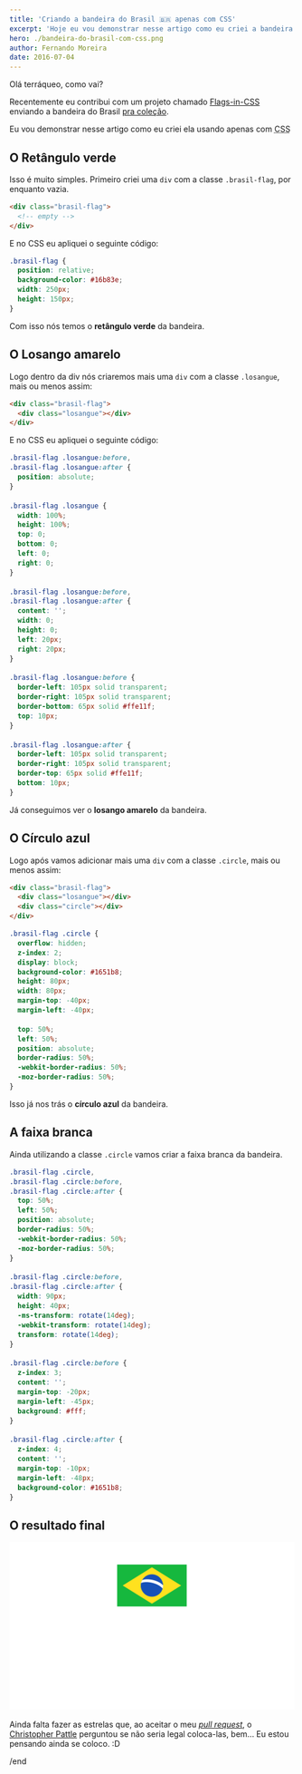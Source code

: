 ```yaml
---
title: 'Criando a bandeira do Brasil 🇧🇷 apenas com CSS'
excerpt: 'Hoje eu vou demonstrar nesse artigo como eu criei a bandeira do Brasil usando apenas com CSS'
hero: ./bandeira-do-brasil-com-css.png
author: Fernando Moreira
date: 2016-07-04
---
```


Olá terráqueo, como vai?

Recentemente eu contribui com um projeto chamado [Flags-in-CSS](https://github.com/pattle/Flags-in-CSS) enviando a bandeira do Brasil [pra coleção](http://pattle.github.io/Flags-in-CSS/).

Eu vou demonstrar nesse artigo como eu criei ela usando apenas com <abbr title="Cascading Style Sheets">CSS</abbr>

## O Retângulo verde

Isso é muito simples. Primeiro criei uma `div` com a classe `.brasil-flag`, por enquanto vazia.

```html
<div class="brasil-flag">
  <!-- empty -->
</div>
```

E no CSS eu apliquei o seguinte código:

```css
.brasil-flag {
  position: relative;
  background-color: #16b83e;
  width: 250px;
  height: 150px;
}
```

Com isso nós temos o **retângulo verde** da bandeira.

## O Losango amarelo

Logo dentro da div nós criaremos mais uma `div` com a classe `.losangue`, mais ou menos assim:

```html
<div class="brasil-flag">
  <div class="losangue"></div>
</div>
```

E no CSS eu apliquei o seguinte código:

```css
.brasil-flag .losangue:before,
.brasil-flag .losangue:after {
  position: absolute;
}

.brasil-flag .losangue {
  width: 100%;
  height: 100%;
  top: 0;
  bottom: 0;
  left: 0;
  right: 0;
}

.brasil-flag .losangue:before,
.brasil-flag .losangue:after {
  content: '';
  width: 0;
  height: 0;
  left: 20px;
  right: 20px;
}

.brasil-flag .losangue:before {
  border-left: 105px solid transparent;
  border-right: 105px solid transparent;
  border-bottom: 65px solid #ffe11f;
  top: 10px;
}

.brasil-flag .losangue:after {
  border-left: 105px solid transparent;
  border-right: 105px solid transparent;
  border-top: 65px solid #ffe11f;
  bottom: 10px;
}
```

Já conseguimos ver o **losango amarelo** da bandeira.

## O Círculo azul

Logo após vamos adicionar mais uma `div` com a classe `.circle`, mais ou menos assim:

```html
<div class="brasil-flag">
  <div class="losangue"></div>
  <div class="circle"></div>
</div>
```

```css
.brasil-flag .circle {
  overflow: hidden;
  z-index: 2;
  display: block;
  background-color: #1651b8;
  height: 80px;
  width: 80px;
  margin-top: -40px;
  margin-left: -40px;

  top: 50%;
  left: 50%;
  position: absolute;
  border-radius: 50%;
  -webkit-border-radius: 50%;
  -moz-border-radius: 50%;
}
```

Isso já nos trás o **círculo azul** da bandeira.

## A faixa branca

Ainda utilizando a classe `.circle` vamos criar a faixa branca da bandeira.

```css
.brasil-flag .circle,
.brasil-flag .circle:before,
.brasil-flag .circle:after {
  top: 50%;
  left: 50%;
  position: absolute;
  border-radius: 50%;
  -webkit-border-radius: 50%;
  -moz-border-radius: 50%;
}

.brasil-flag .circle:before,
.brasil-flag .circle:after {
  width: 90px;
  height: 40px;
  -ms-transform: rotate(14deg);
  -webkit-transform: rotate(14deg);
  transform: rotate(14deg);
}

.brasil-flag .circle:before {
  z-index: 3;
  content: '';
  margin-top: -20px;
  margin-left: -45px;
  background: #fff;
}

.brasil-flag .circle:after {
  z-index: 4;
  content: '';
  margin-top: -10px;
  margin-left: -48px;
  background-color: #1651b8;
}
```

## O resultado final

[![Bandeira do Brasil 🇧🇷 apenas com CSS](./criando-a-bandeira-do-brasil-apenas-com-css.png)](https://codepen.io/nandomoreirame/pen/zrRRwx)

Ainda falta fazer as estrelas que, ao aceitar o meu [_pull request_](https://github.com/pattle/Flags-in-CSS/pull/5), o [Christopher Pattle](https://github.com/pattle) perguntou se não seria legal coloca-las, bem... Eu estou pensando ainda se coloco. :D

/end
